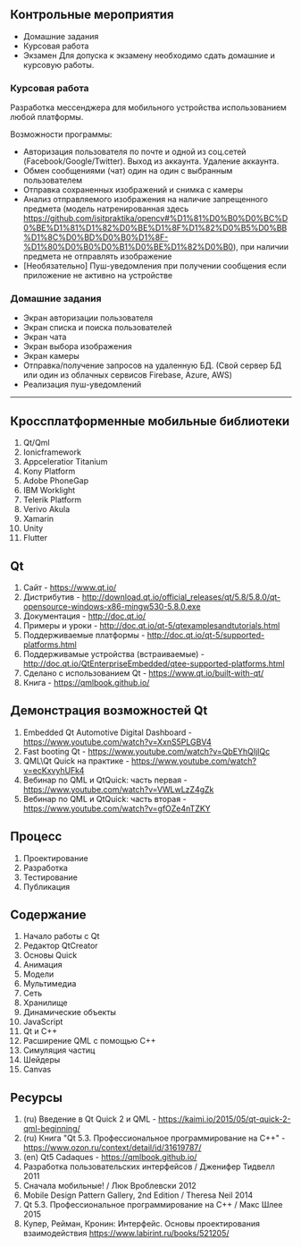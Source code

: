 ## Контрольные мероприятия
- Домашние задания
- Курсовая работа
- Экзамен
Для допуска к экзамену необходимо сдать домашние и курсовую работы.

### Курсовая работа
Разработка мессенджера для мобильного устройства использованием любой платформы. 

Возможности программы:
- Авторизация пользователя по почте и одной из соц.сетей (Facebook/Google/Twitter). Выход из аккаунта. Удаление аккаунта. 
- Обмен сообщениями (чат) один на один с выбранным пользователем
- Отправка сохраненных изображений и снимка с камеры
- Анализ отправляемого изображения на наличие запрещенного предмета (модель натренированная здесь https://github.com/isitpraktika/opencv#%D1%81%D0%B0%D0%BC%D0%BE%D1%81%D1%82%D0%BE%D1%8F%D1%82%D0%B5%D0%BB%D1%8C%D0%BD%D0%B0%D1%8F-%D1%80%D0%B0%D0%B1%D0%BE%D1%82%D0%B0), при наличии предмета не отправлять изображение
- [Необязательно] Пуш-уведомления при получении сообщения если приложение не активно на устройстве

### Домашние задания
- Экран авторизации пользователя
- Экран списка и поиска пользователей
- Экран чата
- Экран выбора изображения
- Экран камеры
- Отправка/получение запросов на удаленную БД. (Свой сервер БД или один из облачных сервисов Firebase, Azure, AWS)
- Реализация пуш-уведомлений

_______________________________________________________________
## Кроссплатформенные мобильные библиотеки
1. Qt/Qml
1. Ionicframework
1. Appceleratior Titanium
1. Kony Platform
1. Adobe PhoneGap
1. IBM Worklight
1. Telerik Platform
1. Verivo Akula
1. Xamarin
1. Unity
1. Flutter

## Qt
1. Сайт - https://www.qt.io/
1. Дистрибутив - http://download.qt.io/official_releases/qt/5.8/5.8.0/qt-opensource-windows-x86-mingw530-5.8.0.exe
1. Документация - http://doc.qt.io/
1. Примеры и уроки - http://doc.qt.io/qt-5/qtexamplesandtutorials.html
1. Поддерживаемые платформы - http://doc.qt.io/qt-5/supported-platforms.html
1. Поддерживамые устройства (встраиваемые) - http://doc.qt.io/QtEnterpriseEmbedded/qtee-supported-platforms.html
1. Сделано с использованием Qt - https://www.qt.io/built-with-qt/
1. Книга - https://qmlbook.github.io/

## Демонстрация возможностей Qt
1. Embedded Qt Automotive Digital Dashboard - https://www.youtube.com/watch?v=XxnS5PLGBV4
1. Fast booting Qt - https://www.youtube.com/watch?v=QbEYhQIjlQc
1. QML\Qt Quick на практике - https://www.youtube.com/watch?v=ecKxvyhUFk4
1. Вебинар по QML и QtQuick: часть первая - https://www.youtube.com/watch?v=VWLwLzZ4gZk
1. Вебинар по QML и QtQuick: часть вторая - https://www.youtube.com/watch?v=gfOZe4nTZKY

## Процесс
1. Проектирование
1. Разработка
1. Тестирование
1. Публикация

## Содержание
1. Начало работы с Qt
1. Редактор QtCreator
1. Основы Quick
1. Анимация
1. Модели
1. Мультимедиа
1. Сеть
1. Хранилище
1. Динамические объекты
1. JavaScript
1. Qt и C++ 
1. Расширение QML с помощью C++
1. Симуляция частиц
1. Шейдеры
1. Canvas

## Ресурсы
1. (ru) Введение в Qt Quick 2 и QML - https://kaimi.io/2015/05/qt-quick-2-qml-beginning/
1. (ru) Книга "Qt 5.3. Профессиональное программирование на C++" - https://www.ozon.ru/context/detail/id/31619787/
1. (en) Qt5 Cadaques - https://qmlbook.github.io/
1. Разработка пользовательских интерфейсов / Дженифер Тидвелл 2011
1. Сначала мобильные! / Люк Вроблевски 2012
1. Mobile Design Pattern Gallery, 2nd Edition / Theresa Neil 2014
1. Qt 5.3. Профессиональное программирование на C++ / Макс Шлее 2015
1. Купер, Рейман, Кронин: Интерфейс. Основы проектирования взаимодействия https://www.labirint.ru/books/521205/
